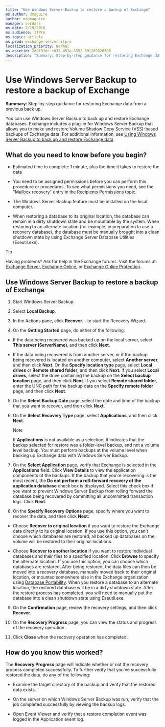 ```yaml
---
title: "Use Windows Server Backup to restore a backup of Exchange"
ms.author: dmaguire
author: msdmaguire
manager: serdars
ms.date: 2/19/2016
ms.audience: ITPro
ms.topic: article
ms.prod: exchange-server-itpro
localization_priority: Normal
ms.assetid: 2d0f31dc-eb32-451a-8852-591269026506
description: "Summary: Step-by-step guidance for restoring Exchange data from a previous back up."
---
```


# Use Windows Server Backup to restore a backup of Exchange

 **Summary**: Step-by-step guidance for restoring Exchange data from a previous back up.
  
You can use Windows Server Backup to back up and restore Exchange databases. Exchange includes a plug-in for Windows Server Backup that allows you to make and restore Volume Shadow Copy Service (VSS)-based backups of Exchange data. For additional information, see [Using Windows Server Backup to back up and restore Exchange data](windows-server-backup.md).
  
## What do you need to know before you begin?

- Estimated time to complete: 1 minute, plus the time it takes to restore the data
    
- You need to be assigned permissions before you can perform this procedure or procedures. To see what permissions you need, see the "Mailbox recovery" entry in the [Recipients Permissions](../../permissions/feature-permissions/recipient-permissions.md) topic. 
    
- The Windows Server Backup feature must be installed on the local computer.
    
- When restoring a database to its original location, the database can remain in a dirty shutdown state and be mountable by the system. When restoring to an alternate location (for example, in preparation to use a recovery database), the database must be manually brought into a clean shutdown state by using Exchange Server Database Utilities (Eseutil.exe).
    
> [!TIP]
> Having problems? Ask for help in the Exchange forums. Visit the forums at: [Exchange Server](https://go.microsoft.com/fwlink/p/?linkId=60612), [Exchange Online](https://go.microsoft.com/fwlink/p/?linkId=267542), or [Exchange Online Protection](https://go.microsoft.com/fwlink/p/?linkId=285351).. 
  
## Use Windows Server Backup to restore a backup of Exchange

1. Start Windows Server Backup.
    
2. Select **Local Backup**.
    
3. In the Actions pane, click **Recover…** to start the Recovery Wizard. 
    
4. On the **Getting Started** page, do either of the following: 
    
  - If the data being recovered was backed up on the local server, select **This server (ServerName)**, and then click **Next**.
    
  - If the data being recovered is from another server, or if the backup being recovered is located on another computer, select **Another server**, and then click **Next**. On the **Specify location type** page, select **Local drives** or **Remote shared folder**, and then click **Next**. If you select **Local drives**, select the drive containing the backup on the **Select backup location** page, and then click **Next**. If you select **Remote shared folder**, enter the UNC path for the backup data on the **Specify remote folder** page, and then click **Next**.
    
5. On the **Select Backup Date** page, select the date and time of the backup that you want to recover, and then click **Next**.
    
6. On the **Select Recovery Type** page, select **Applications**, and then click **Next**.
    
    > [!NOTE]
    > If **Applications** is not available as a selection, it indicates that the backup selected for restore was a folder-level backup, and not a volume level backup. You must perform backups at the volume level when backing up Exchange data with Windows Server Backup. 
  
7. On the **Select Application** page, verify that Exchange is selected in the **Applications** field. Click **View Details** to view the application components of the backups. If the backup that you're recovering is the most recent, the **Do not perform a roll-forward recovery of the application database** check box is displayed. Select this check box if you want to prevent Windows Server Backup from rolling forward the database being recovered by committing all uncommitted transaction logs. Click **Next**.
    
8. On the **Specify Recovery Options** page, specify where you want to recover the data, and then click **Next**:
    
  - Choose **Recover to original location** if you want to restore the Exchange data directly to its original location. If you use this option, you can't choose which databases are restored; all backed up databases on the volume will be restored to their original locations. 
    
  - Choose **Recover to another location** if you want to restore individual databases and their files to a specified location. Click **Browse** to specify the alternate location. If you use this option, you can choose which databases are restored. After being restored, the data files can then be moved into a recovery database, manually moved back to their original location, or mounted somewhere else in the Exchange organization using [Database Portability](http://technet.microsoft.com/library/387b727a-ce51-4910-b5c4-613c693fa5bd.aspx). When you restore a database to an alternate location, the restored database will be in a dirty shutdown state. After the restore process has completed, you will need to manually put the database into a clean shutdown state using Eseutil.exe.
    
9. On the **Confirmation** page, review the recovery settings, and then click **Recover**.
    
10. On the **Recovery Progress** page, you can view the status and progress of the recovery operation. 
    
11. Click **Close** when the recovery operation has completed. 
    
## How do you know this worked?

The **Recovery Progress** page will indicate whether or not the recovery process completed successfully. To further verify that you've successfully restored the data, do any of the following: 
  
- Examine the target directory of the backup and verify that the restored data exists.
    
- On the server on which Windows Server Backup was run, verify that the job completed successfully by viewing the backup logs.
    
- Open Event Viewer and verify that a restore completion event was logged in the Application event log.
    

